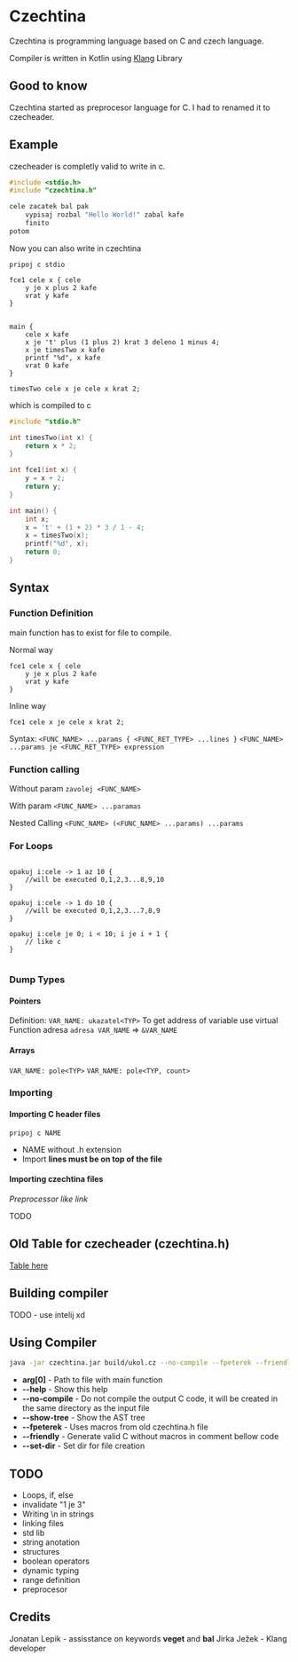 # Czechtina

Czechtina is programming language based on C and czech language.

Compiler is written in Kotlin using [Klang](https://github.com/j-jzk/klang) Library
## Good to know

Czechtina started as preprocesor language for C. I had to renamed it to czecheader.

## Example

czecheader is completly valid to write in c.

```c
#include <stdio.h>
#include "czechtina.h"

cele zacatek bal pak
    vypisaj rozbal "Hello World!" zabal kafe
    finito
potom

```

Now you can also write in czechtina

```cz
pripoj c stdio

fce1 cele x { cele
    y je x plus 2 kafe
    vrat y kafe
}


main {
    cele x kafe
    x je 't' plus (1 plus 2) krat 3 deleno 1 minus 4;
    x je timesTwo x kafe
    printf "%d", x kafe
    vrat 0 kafe
}

timesTwo cele x je cele x krat 2;

```

which is compiled to c

```c
#include "stdio.h"

int timesTwo(int x) {
    return x * 2;
}

int fce1(int x) {
    y = x + 2;
    return y;
}

int main() {
    int x;
    x = 't' + (1 + 2) * 3 / 1 - 4;
    x = timesTwo(x);
    printf("%d", x);
    return 0;
}
```

## Syntax

### Function Definition

main function has to exist for file to compile.

Normal way

```cz
fce1 cele x { cele
    y je x plus 2 kafe
    vrat y kafe
}
```

Inline way

```cz
fce1 cele x je cele x krat 2;
```

Syntax:
`<FUNC_NAME> ...params { <FUNC_RET_TYPE> ...lines }`
`<FUNC_NAME> ...params je <FUNC_RET_TYPE> expression`

### Function calling

Without param 
`zavolej <FUNC_NAME>`

With param
`<FUNC_NAME> ...paramas`

Nested Calling
`<FUNC_NAME> (<FUNC_NAME> ...params) ...params`



### For Loops

```cz

opakuj i:cele -> 1 az 10 {
	//will be executed 0,1,2,3...8,9,10
}

opakuj i:cele -> 1 do 10 {
	//will be executed 0,1,2,3...7,8,9
}

opakuj i:cele je 0; i < 10; i je i + 1 {
	// like c
}


```

### Dump Types 

#### Pointers

Definition:
`VAR_NAME: ukazatel<TYP>`
To get address of variable use virtual Function adresa
`adresa VAR_NAME` => `&VAR_NAME`

#### Arrays
`VAR_NAME: pole<TYP>`
`VAR_NAME: pole<TYP, count>`

### Importing 

#### Importing C header files

`pripoj c NAME`

- NAME without .h extension
- Import **lines must be on top of the file**
#### Importing czechtina files
*Preprocessor like link*

TODO

## Old Table for czecheader (czechtina.h)

[Table here](table.md)

## Building compiler

TODO - use intelij xd

## Using Compiler

```bash
java -jar czechtina.jar build/ukol.cz --no-compile --fpeterek --friendly --set-dir build
```

- **arg[0]** - Path to file with main function
- **--help** - Show this help
- **--no-compile** - Do not compile the output C code, it will be created in the same directory as the input file
- **--show-tree** - Show the AST tree
- **--fpeterek** - Uses macros from old czechtina.h file
- **--friendly** - Generate valid C without macros in comment bellow code
- **--set-dir** - Set dir for file creation

## TODO

- Loops, if, else
- invalidate "1 je 3"
- Writing \n in strings
- linking files
- std lib
- string anotation
- structures
- boolean operators
- dynamic typing
- range definition
- preprocesor


## Credits

Jonatan Lepik - assisstance on keywords **veget** and **bal**
Jirka Ježek - Klang developer